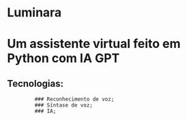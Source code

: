 # Luminara
# Um assistente virtual feito em Python com IA GPT   

## Tecnologias:
             ### Reconhecimento de voz;
             ### Síntase de voz;
             ### IA;
